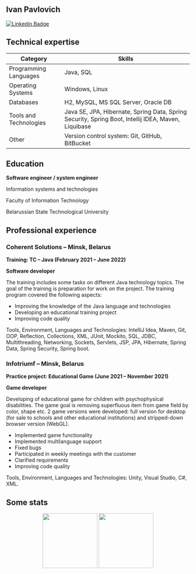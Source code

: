 <!--
View counter: https://github.com/antonkomarev/github-profile-views-counter/blob/master/README.md
Reset the views counter (login using GitHub): https://yhype.me/ghpvc
GitHub emoji list: https://github.com/ikatyang/emoji-cheat-sheet#readme
How to write Readme.md: https://gist.github.com/Jekins/2bf2d0638163f1294637#Emphasis
-->

## Ivan Pavlovich

[![Linkedin Badge](https://img.shields.io/badge/-Ivanshka-blue?style=flat&logo=Linkedin&logoColor=white)](https://www.linkedin.com/in/ivanshka)

## Technical expertise
| Category | Skills |
| ------ | ------ |
| Programming Languages | Java, SQL |
| Operating Systems | Windows, Linux |
| Databases | H2, MySQL, MS SQL Server, Oracle DB |
| Tools and Technologies | Java SE, JPA, Hibernate, Spring Data, Spring Security, Spring Boot, Intellij IDEA, Maven, Liquibase |
| Other | Version control system: Git, GitHub, BitBucket |

## Education

**Software engineer / system engineer**

Information systems and technologies

Faculty of Information Technology

Belarussian State Technological University

## Professional experience

### Coherent Solutions – Minsk, Belarus

**Training: TC – Java (February 2021 – June 2022)**

**Software developer**

The training includes some tasks on different Java technology topics. The goal of the training is preparation for work on the project. The training program covered the following aspects:
 
* Improving the knowledge of the Java language and technologies
* Developing an educational training project
* Improving code quality

Tools, Environment, Languages and Technologies: IntelliJ Idea, Maven, Git, OOP, Reflection, Collections, XML, JUnit, Mockito, SQL, JDBC, Multithreading, Networking, Sockets, Servlets, JSP, JPA, Hibernate, Spring Data, Spring Security, Spring boot.


### Infotriumf – Minsk, Belarus

**Practice project: Educational Game (June 2021 – November 2021)**

**Game developer**

Developing of educational game for children with psychophysical disabilities. The game goal is removing superfluous item from game field by color, shape etc. 2 game versions were developed: full version for desktop (for sale to schools and other educational institutions) and stripped-down browser version (WebGL).
 
* Implemented game functionality
* Implemented multilanguage support
* Fixed bugs
* Participated in weekly meetings with the customer
* Clarified requirements
* Improving code quality

Tools, Environment, Languages and Technologies: Unity, Visual Studio, C#, XML.

## Some stats
<p align='center'>
   <a href="https://github-readme-stats.vercel.app/api?username=Ivanshka&show_icons=true&count_private=true"><img
           height=150
           src="https://github-readme-stats.vercel.app/api?username=Ivanshka&show_icons=true&count_private=true"/></a>
   <a href="https://github.com/Ivanshka/github-readme-stats"><img height=150
                                                                  src="https://github-readme-stats.vercel.app/api/top-langs/?username=Ivanshka&layout=compact"/></a>
</p>
